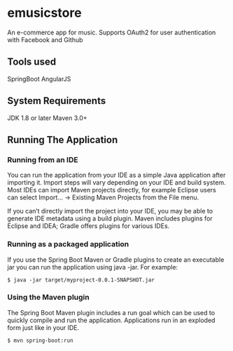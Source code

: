 # emusicstore
An e-commerce app for music. Supports OAuth2 for user authentication with Facebook and Github

## Tools used
SpringBoot
AngularJS

## System Requirements
JDK 1.8 or later
Maven 3.0+

## Running The Application

### Running from an IDE

You can run the application from your IDE as a simple Java application after importing it. Import steps will vary depending on your IDE and build system. Most IDEs can import Maven projects directly, for example Eclipse users can select Import…​ → Existing Maven Projects from the File menu.

If you can’t directly import the project into your IDE, you may be able to generate IDE metadata using a build plugin. Maven includes plugins for Eclipse and IDEA; Gradle offers plugins for various IDEs.

### Running as a packaged application

If you use the Spring Boot Maven or Gradle plugins to create an executable jar you can run the application using java -jar. For example:

```
$ java -jar target/myproject-0.0.1-SNAPSHOT.jar
```

### Using the Maven plugin


The Spring Boot Maven plugin includes a run goal which can be used to quickly compile and run the application. Applications run in an exploded form just like in your IDE.

```
$ mvn spring-boot:run
```


